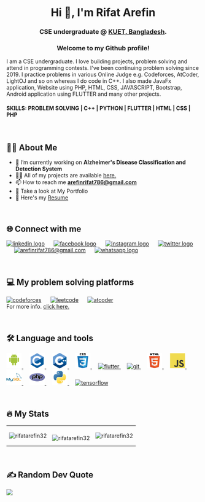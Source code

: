 <h1 align="center">Hi 👋, I'm Rifat Arefin</h1>
<h3 align="center">CSE undergraduate @ <a href='https://www.kuet.ac.bd/index.php'>KUET, Bangladesh</a>.</h3>
  


<h3 align='center'>Welcome to my Github profile!</h3>
I am a CSE undergraduate. I love building projects, problem solving and attend in programming contests. I've been continuing problem solving since 2019. I practice problems in various Online Judge e.g. Codeforces, AtCoder, LightOJ and so on whereas I do code in C++. I also made JavaFx application, Website using PHP, HTML, CSS, JAVASCRIPT, Bootstrap, Android application using FLUTTER and many other projects.

<h4>SKILLS:  PROBLEM SOLVING | C++ | PYTHON | FLUTTER | HTML | CSS | PHP</h4>
<br>
<h2 align="left">👩‍💻  About Me</h2>

- 🔭 I’m currently working on **Alzheimer's Disease Classification and Detection System**
- 👨‍💻 All of my projects are available <a href='https://github.com/RIfatArefin32?tab=repositories](https://github.com/RIfatArefin32?tab=repositories'>here.</a>
- 📫 How to reach me **arefinrifat786@gmail.com**
- 👀 Take a look at My Portfolio
- 📄 Here's my <a href="https://drive.google.com/file/d/1wXPSC2H-QR64NNOvT_bZTmy70HQVQdhx/view?usp=sharing">Resume</a>

<br>
<h2 align="left">🌐 Connect with me</h2>
<p>
<a href= "https://www.linkedin.com/in/https://www.linkedin.com/in/rifat-arefin-b9547a1a7//"><img src="https://raw.githubusercontent.com/maurodesouza/profile-readme-generator/master/src/assets/icons/social/linkedin/default.svg" title="LinkedIn" width="37" height="40" alt="linkedin logo"  /></a> &nbsp&nbsp&nbsp&nbsp <a href= "https://www.facebook.com/rifatarefin.mahim"><img src="https://raw.githubusercontent.com/maurodesouza/profile-readme-generator/master/src/assets/icons/social/facebook/default.svg" width="37" height="40" alt="facebook logo" title="Facebook"  /></a> &nbsp&nbsp&nbsp&nbsp <a href= "https://www.instagram.com/rifat_arefin_32/"><img src="https://raw.githubusercontent.com/maurodesouza/profile-readme-generator/master/src/assets/icons/social/instagram/default.svg" title="Facebook" width="37" height="40" alt="instagram logo" title="Instagram"  /></a> &nbsp&nbsp&nbsp&nbsp <a href= "https://twitter.com/RifatArefin32"><img src="https://raw.githubusercontent.com/maurodesouza/profile-readme-generator/master/src/assets/icons/social/twitter/default.svg" width="37" height="40" alt="twitter logo" title="Twitter"  /></a> &nbsp&nbsp&nbsp&nbsp <a href= "https://mail.google.com/"><img src="https://raw.githubusercontent.com/maurodesouza/profile-readme-generator/master/src/assets/icons/social/gmail/default.svg" width="37" height="40" title="arefinrifat786@gmail.com" alt="arefinrifat786@gmail.com"  /></a> &nbsp&nbsp&nbsp&nbsp <a href="https://wa.me/+8801881445919"><img src="https://raw.githubusercontent.com/maurodesouza/profile-readme-generator/master/src/assets/icons/social/whatsapp/default.svg" width="37" height="40" alt="whatsapp logo" title="Whatsapp" /></a>
 
</p>
<br>

<h2 align="left">💻 My problem solving platforms</h2>
<p align="left">
<a href="https://codeforces.com/profile/3_arrieffaitn_2" target="blank" title="Codeforces"><img src='https://cdn.jsdelivr.net/npm/simple-icons@3.0.1/icons/codeforces.svg' alt='codeforces' height='40'></a>  &nbsp&nbsp&nbsp&nbsp <a href="https://www.leetcode.com/rifatarefin32" target="blank" title="LeetCode"><img src='https://cdn.jsdelivr.net/npm/simple-icons@3.0.1/icons/leetcode.svg' alt='leetcode' height='40'></a> &nbsp&nbsp&nbsp&nbsp <a href="https://atcoder.jp/users/RifatArefin32" target="blank" title="AtCoder"><img src='https://img.atcoder.jp/assets/top/img/logo_bk.svg' alt='atcoder' height='40'></a> 
<br>
For more info. <a href="https://www.stopstalk.com/user/profile/Rifat_Arefin_32"> click here. </a>
</p>
<br>
<h2 align="left">🛠 Language and tools</h2>
<p align="left"> <a href="https://developer.android.com" target="_blank" rel="noreferrer"> <img src="https://raw.githubusercontent.com/devicons/devicon/master/icons/android/android-original-wordmark.svg" alt="android" width="40" height="40"/> </a> &nbsp&nbsp&nbsp <a href="https://www.cprogramming.com/" target="_blank" rel="noreferrer"> <img src="https://raw.githubusercontent.com/devicons/devicon/master/icons/c/c-original.svg" alt="c" width="40" height="40"/> </a> &nbsp&nbsp&nbsp <a href="https://www.w3schools.com/cpp/" target="_blank" rel="noreferrer"> <img src="https://raw.githubusercontent.com/devicons/devicon/master/icons/cplusplus/cplusplus-original.svg" alt="cplusplus" width="40" height="40"/> </a> &nbsp&nbsp&nbsp <a href="https://www.w3schools.com/css/" target="_blank" rel="noreferrer"> <img src="https://raw.githubusercontent.com/devicons/devicon/master/icons/css3/css3-original-wordmark.svg" alt="css3" width="40" height="40"/> </a> &nbsp&nbsp&nbsp <a href="https://flutter.dev" target="_blank" rel="noreferrer"> <img src="https://www.vectorlogo.zone/logos/flutterio/flutterio-icon.svg" alt="flutter" width="40" height="40"/> </a> &nbsp&nbsp&nbsp <a href="https://git-scm.com/" target="_blank" rel="noreferrer"> <img src="https://www.vectorlogo.zone/logos/git-scm/git-scm-icon.svg" alt="git" width="40" height="40"/> </a>  &nbsp&nbsp&nbsp <a href="https://www.w3.org/html/" target="_blank" rel="noreferrer"> <img src="https://raw.githubusercontent.com/devicons/devicon/master/icons/html5/html5-original-wordmark.svg" alt="html5" width="40" height="40"/> </a> &nbsp&nbsp&nbsp <a href="https://developer.mozilla.org/en-US/docs/Web/JavaScript" target="_blank" rel="noreferrer"> <img src="https://raw.githubusercontent.com/devicons/devicon/master/icons/javascript/javascript-original.svg" alt="javascript" width="40" height="40"/> </a> &nbsp&nbsp&nbsp <a href="https://www.mysql.com/" target="_blank" rel="noreferrer"> <img src="https://raw.githubusercontent.com/devicons/devicon/master/icons/mysql/mysql-original-wordmark.svg" alt="mysql" width="40" height="40"/> </a> &nbsp&nbsp&nbsp <a href="https://www.php.net" target="_blank" rel="noreferrer"> <img src="https://raw.githubusercontent.com/devicons/devicon/master/icons/php/php-original.svg" alt="php" width="40" height="40"/> </a> &nbsp&nbsp&nbsp <a href="https://www.python.org" target="_blank" rel="noreferrer"> <img src="https://raw.githubusercontent.com/devicons/devicon/master/icons/python/python-original.svg" alt="python" width="40" height="40"/> </a> &nbsp&nbsp&nbsp <a href="https://www.tensorflow.org" target="_blank" rel="noreferrer"> <img src="https://www.vectorlogo.zone/logos/tensorflow/tensorflow-icon.svg" alt="tensorflow" width="40" height="40"/> </a> </p>
<br>
<h2 align="left">🔥   My Stats</h2>
<table border="0">
  <tr>
    <td><p><img align="center" src="https://github-readme-stats.vercel.app/api?username=rifatarefin32&theme=dark&hide_border=false&show_icons=true&locale=en" alt="rifatarefin32" /></p></td>
    <td><p><img align="left" src="https://github-readme-stats.vercel.app/api/top-langs?username=rifatarefin32&theme=dark&hide_border=false&show_icons=true&locale=en&layout=compact" alt="rifatarefin32" /></p></td>
    <td><p><img align="center" src="https://github-readme-streak-stats.herokuapp.com/?user=rifatarefin32&theme=dark&hide_border=false&" alt="rifatarefin32" /></p></td>
  </tr>
</table>
<br>

## ✍️ Random Dev Quote
![](https://quotes-github-readme.vercel.app/api?type=horizontal&theme=radical)





